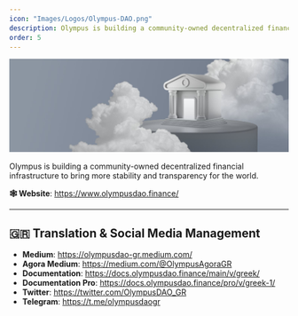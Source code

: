 ```yaml
---
icon: "Images/Logos/Olympus-DAO.png"
description: Olympus is building a community-owned decentralized financial infrastructure to bring more stability and transparency for the world.
order: 5
---
```


![](../Images/Covers/Olympus-DAO.png)

Olympus is building a community-owned decentralized financial infrastructure to bring more stability and transparency for the world.

**🕸️ Website**: https://www.olympusdao.finance/

---

## 🇬🇷 Translation & Social Media Management

- **Medium**: https://olympusdao-gr.medium.com/
- **Agora Medium**: https://medium.com/@OlympusAgoraGR
- **Documentation**: https://docs.olympusdao.finance/main/v/greek/
- **Documentation Pro**: https://docs.olympusdao.finance/pro/v/greek-1/
- **Twitter**: https://twitter.com/OlympusDAO_GR
- **Telegram**: https://t.me/olympusdaogr
